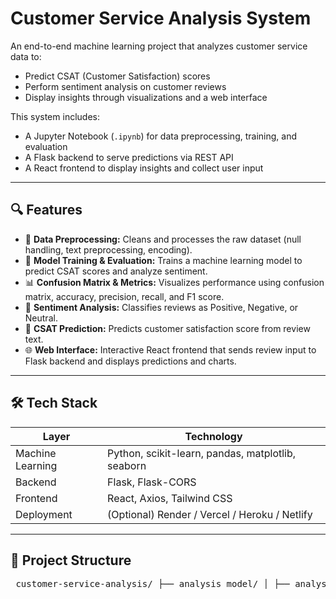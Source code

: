 # Customer Service Analysis System

An end-to-end machine learning project that analyzes customer service data to:
- Predict CSAT (Customer Satisfaction) scores
- Perform sentiment analysis on customer reviews
- Display insights through visualizations and a web interface

This system includes:
- A Jupyter Notebook (`.ipynb`) for data preprocessing, training, and evaluation
- A Flask backend to serve predictions via REST API
- A React frontend to display insights and collect user input

---

## 🔍 Features

- 🧹 **Data Preprocessing:** Cleans and processes the raw dataset (null handling, text preprocessing, encoding).
- 🤖 **Model Training & Evaluation:** Trains a machine learning model to predict CSAT scores and analyze sentiment.
- 📊 **Confusion Matrix & Metrics:** Visualizes performance using confusion matrix, accuracy, precision, recall, and F1 score.
- 💬 **Sentiment Analysis:** Classifies reviews as Positive, Negative, or Neutral.
- 🧠 **CSAT Prediction:** Predicts customer satisfaction score from review text.
- 🌐 **Web Interface:** Interactive React frontend that sends review input to Flask backend and displays predictions and charts.

---

## 🛠️ Tech Stack

| Layer          | Technology       |
|----------------|------------------|
| Machine Learning | Python, scikit-learn, pandas, matplotlib, seaborn |
| Backend        | Flask, Flask-CORS |
| Frontend       | React, Axios, Tailwind CSS |
| Deployment     | (Optional) Render / Vercel / Heroku / Netlify |

---

## 📁 Project Structure
<pre> customer-service-analysis/ ├── analysis_model/ │ ├── analysis.ipynb # Jupyter notebook for preprocessing, training, evaluation │ └── model.pkl # Saved ML model │ ├── backend/ │ ├── app.py # Flask backend for predictions │ └── requirements.txt # Backend dependencies │ ├── frontend/ │ ├── src/ │ │ ├── App.jsx # Main React component │ │ ├── api.js # Axios API calls │ │ └── ... # Other React components │ └── package.json # Frontend dependencies │ └── README.md </pre>


